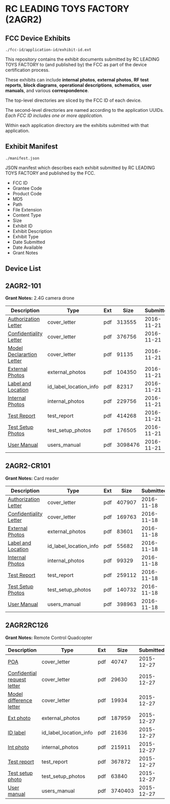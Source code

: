 # RC LEADING TOYS FACTORY (2AGR2)
## FCC Device Exhibits

```
./fcc-id/application-id/exhibit-id.ext
```

This repository contains the exhibit documents submitted by RC LEADING TOYS FACTORY to (and published by) the FCC as part of the device certification process.

These exhibits can include **internal photos**, **external photos**, **RF test reports**, **block diagrams**, **operational descriptions**, **schematics**, **user manuals**, and various **correspondence**.

The top-level directories are sliced by the FCC ID of each device.

The second-level directories are named according to the application UUIDs. *Each FCC ID includes one or more application.*

Within each application directory are the exhibits submitted with that application. 

## Exhibit Manifest

```
./manifest.json
```

JSON manifest which describes each exhibit submitted by RC LEADING TOYS FACTORY and published by the FCC.

- FCC ID
- Grantee Code
- Product Code
- MD5
- Path
- File Extension
- Content Type
- Size
- Exhibit ID
- Exhibit Description
- Exhibit Type
- Date Submitted
- Date Available
- Grant Notes

## Device List
## 2AGR2-101
**Grant Notes:** 2.4G camera drone

| Description | Type | Ext | Size | Submitted | Available |
| ----------- | ---- | --- | ---- | --------- | --------- |
| [Authorization Letter](2AGR2-101/a00ab5410320ba4e40cf0372fa81a347/3201937.pdf) | cover_letter | pdf | 313555 | 2016-11-21 | 2016-11-21 |
| [Confidentiality Letter](2AGR2-101/a00ab5410320ba4e40cf0372fa81a347/3201938.pdf) | cover_letter | pdf | 376756 | 2016-11-21 | 2016-11-21 |
| [Model Declarartion Letter](2AGR2-101/a00ab5410320ba4e40cf0372fa81a347/3201941.pdf) | cover_letter | pdf | 91135 | 2016-11-21 | 2016-11-21 |
| [External Photos](2AGR2-101/a00ab5410320ba4e40cf0372fa81a347/3201933.pdf) | external_photos | pdf | 104350 | 2016-11-21 | 2016-11-21 |
| [Label and Location](2AGR2-101/a00ab5410320ba4e40cf0372fa81a347/3201939.pdf) | id_label_location_info | pdf | 82317 | 2016-11-21 | 2016-11-21 |
| [Internal Photos](2AGR2-101/a00ab5410320ba4e40cf0372fa81a347/3201934.pdf) | internal_photos | pdf | 229756 | 2016-11-21 | 2016-11-21 |
| [Test Report](2AGR2-101/a00ab5410320ba4e40cf0372fa81a347/3201940.pdf) | test_report | pdf | 414268 | 2016-11-21 | 2016-11-21 |
| [Test Setup Photos](2AGR2-101/a00ab5410320ba4e40cf0372fa81a347/3201935.pdf) | test_setup_photos | pdf | 176505 | 2016-11-21 | 2016-11-21 |
| [User Manual](2AGR2-101/a00ab5410320ba4e40cf0372fa81a347/3201936.pdf) | users_manual | pdf | 3098476 | 2016-11-21 | 2016-11-21 |
## 2AGR2-CR101
**Grant Notes:** Card reader

| Description | Type | Ext | Size | Submitted | Available |
| ----------- | ---- | --- | ---- | --------- | --------- |
| [Authorization Letter](2AGR2-CR101/871d9a95f5fbf704defbfa7f3c74a5c5/3200547.pdf) | cover_letter | pdf | 407907 | 2016-11-18 | 2016-11-18 |
| [Confidentiality Letter](2AGR2-CR101/871d9a95f5fbf704defbfa7f3c74a5c5/3200548.pdf) | cover_letter | pdf | 169763 | 2016-11-18 | 2016-11-18 |
| [External Photos](2AGR2-CR101/871d9a95f5fbf704defbfa7f3c74a5c5/3200543.pdf) | external_photos | pdf | 83601 | 2016-11-18 | 2016-11-18 |
| [Label and Location](2AGR2-CR101/871d9a95f5fbf704defbfa7f3c74a5c5/3200549.pdf) | id_label_location_info | pdf | 55682 | 2016-11-18 | 2016-11-18 |
| [Internal Photos](2AGR2-CR101/871d9a95f5fbf704defbfa7f3c74a5c5/3200544.pdf) | internal_photos | pdf | 99329 | 2016-11-18 | 2016-11-18 |
| [Test Report](2AGR2-CR101/871d9a95f5fbf704defbfa7f3c74a5c5/3200550.pdf) | test_report | pdf | 259112 | 2016-11-18 | 2016-11-18 |
| [Test Setup Photos](2AGR2-CR101/871d9a95f5fbf704defbfa7f3c74a5c5/3200545.pdf) | test_setup_photos | pdf | 140732 | 2016-11-18 | 2016-11-18 |
| [User Manual](2AGR2-CR101/871d9a95f5fbf704defbfa7f3c74a5c5/3200546.pdf) | users_manual | pdf | 398963 | 2016-11-18 | 2016-11-18 |
## 2AGR2RC126
**Grant Notes:** Remote Control Quadcopter

| Description | Type | Ext | Size | Submitted | Available |
| ----------- | ---- | --- | ---- | --------- | --------- |
| [POA](2AGR2RC126/039919c060be1ea88d323523186010ae/2857341.pdf) | cover_letter | pdf | 40747 | 2015-12-27 | 2015-12-27 |
| [Confidential request letter](2AGR2RC126/039919c060be1ea88d323523186010ae/2857342.pdf) | cover_letter | pdf | 29630 | 2015-12-27 | 2015-12-27 |
| [Model difference letter](2AGR2RC126/039919c060be1ea88d323523186010ae/2857343.pdf) | cover_letter | pdf | 19934 | 2015-12-27 | 2015-12-27 |
| [Ext photo](2AGR2RC126/039919c060be1ea88d323523186010ae/2857346.pdf) | external_photos | pdf | 187959 | 2015-12-27 | 2015-12-27 |
| [ID label](2AGR2RC126/039919c060be1ea88d323523186010ae/2857348.pdf) | id_label_location_info | pdf | 21636 | 2015-12-27 | 2015-12-27 |
| [Int photo](2AGR2RC126/039919c060be1ea88d323523186010ae/2857347.pdf) | internal_photos | pdf | 215911 | 2015-12-27 | 2015-12-27 |
| [Test report](2AGR2RC126/039919c060be1ea88d323523186010ae/2857344.pdf) | test_report | pdf | 367872 | 2015-12-27 | 2015-12-27 |
| [Test setup photo](2AGR2RC126/039919c060be1ea88d323523186010ae/2857345.pdf) | test_setup_photos | pdf | 63840 | 2015-12-27 | 2015-12-27 |
| [User manual](2AGR2RC126/039919c060be1ea88d323523186010ae/2857349.pdf) | users_manual | pdf | 3740403 | 2015-12-27 | 2015-12-27 |
